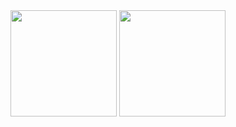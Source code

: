 <div style="display="flex">
  <img height="170em" src="https://github-readme-stats.vercel.app/api?username=Carlos-hcal&show_icons=true&theme=algolia&include_all_commits=true&count_private=true&locale=pt-br&hide=contribs"/>
  <img height="170em" src="https://github-readme-stats.vercel.app/api/top-langs/?username=Carlos-hcal&layout=compact&theme=algolia&locale=pt-br"/>
</div>
